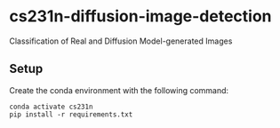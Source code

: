 # cs231n-diffusion-image-detection
Classification of Real and Diffusion Model-generated Images

## Setup
Create the conda environment with the following command:
```
conda activate cs231n
pip install -r requirements.txt
```
